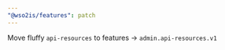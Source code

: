 ```yaml
---
"@wso2is/features": patch
---
```


Move fluffy `api-resources` to features -> `admin.api-resources.v1`
